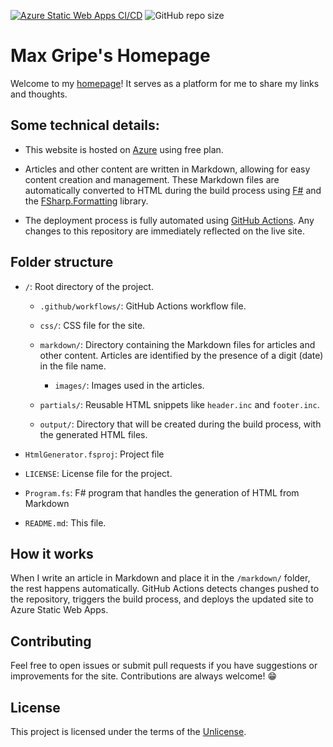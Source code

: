 
[![Azure Static Web Apps CI/CD](https://github.com/MaxGripe/max-gripe-homepage/actions/workflows/main.yml/badge.svg)](https://github.com/MaxGripe/max-gripe-homepage/actions/workflows/main.yml) ![GitHub repo size](https://img.shields.io/github/repo-size/MaxGripe/max-gripe-homepage)


# Max Gripe's Homepage
Welcome to my [homepage](https://max.gripe/)! It serves as a platform for me to share my links and thoughts.

## Some technical details:

- This website is hosted on [Azure](https://azure.microsoft.com/) using free plan. 

- Articles and other content are written in Markdown, allowing for easy content creation and management. These Markdown files are automatically converted to HTML during the build process using [F#](https://fsharp.org/) and the [FSharp.Formatting](https://fsprojects.github.io/FSharp.Formatting/) library.

- The deployment process is fully automated using [GitHub Actions](https://github.com/features/actions). Any changes to this repository are immediately reflected on the live site.

## Folder structure

- `/`: Root directory of the project.

  - `.github/workflows/`: GitHub Actions workflow file.

  - `css/`: CSS file for the site.
  - `markdown/`: Directory containing the Markdown files for articles and other content. Articles are identified by the presence of a digit (date) in the file name.
    - `images/`:  Images used in the articles.
  - `partials/`: Reusable HTML snippets like `header.inc` and `footer.inc`.
  - `output/`: Directory that will be created during the build process, with the generated HTML files.
- `HtmlGenerator.fsproj`: Project file

- `LICENSE`: License file for the project.  

- `Program.fs`: F# program that handles the generation of HTML from Markdown 

- `README.md`: This file.



## How it works

When I write an article in Markdown and place it in the `/markdown/` folder, the rest happens automatically. GitHub Actions detects changes pushed to the repository, triggers the build process, and deploys the updated site to Azure Static Web Apps.

## Contributing

Feel free to open issues or submit pull requests if you have suggestions or improvements for the site. Contributions are always welcome! 😁

## License

This project is licensed under the terms of the [Unlicense](https://en.wikipedia.org/wiki/Unlicense).


